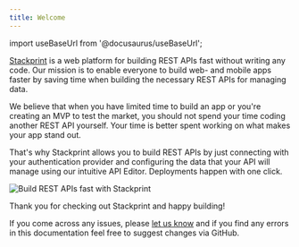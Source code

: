 ```yaml
---
title: Welcome
---
```


import useBaseUrl from '@docusaurus/useBaseUrl';

[Stackprint](https://stackprint.io/) is a web platform for building REST APIs fast without writing any code. Our mission is to enable everyone to build web- and mobile apps faster by saving time when building the necessary REST APIs for managing data.

We believe that when you have limited time to build an app or you're creating an MVP to test the market, you should not spend your time coding another REST API yourself. Your time is better spent working on what makes your app stand out.

That's why Stackprint allows you to build REST APIs by just connecting with your authentication provider and configuring the data that your API will manage using our intuitive API Editor. Deployments happen with one click.

![Build REST APIs fast with Stackprint](/img/getting-started/configure-resources.png)

Thank you for checking out Stackprint and happy building!

If you come across any issues, please [let us know](mailto:support@stackprint.io) and if you find any errors in this documentation feel free to suggest changes via GitHub.
